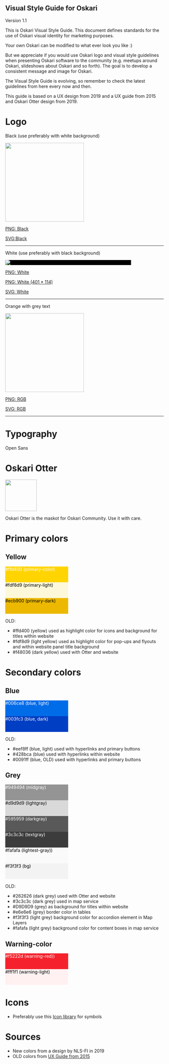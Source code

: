 ## Visual Style Guide for Oskari

Version 1.1

This is  Oskari Visual Style Guide. This document defines standards for the use of Oskari visual identity for marketing purposes. 

Your own Oskari can be modified to what ever look you like :)

But we appreciate if you would use Oskari logo and visual style guidelines when presenting Oskari software to the community (e.g. meetups around Oskari, slideshows about Oskari and so forth). 
The goal is to develop a consistent message and image for Oskari. 

The Visual Style Guide is evolving, so remember to check the latest guidelines from here every now and then. 

This guide is based on a UX design from 2019 and a UX guide from 2015 and Oskari Otter design from 2019. 

# Logo

Black (use preferably with white background)

<img src="/images/oskari_logo_black.png" width="250"/>


[PNG: Black](/images/oskari_logo_black.png)

[SVG:Black](/images/oskari_k.svg)

---

White (use preferably with black background)

<div style="width:400px; height: 200x; background-color:#000000;"><img src="/images/oskari_logo_white.png"/></div>


[PNG: White](/images/oskari_logo_white.png)

[PNG: White (401 * 114)](/images/oskari_logo_white_401_114.png)

[SVG: White](/images/oskari_w.svg)

---

Orange with grey text

<img src="/images/oskari_logo_rgb.png" width="250"/>


[PNG: RGB](/images/oskari_logo_rgb.png)

[SVG: RGB](/images/oskari_rgb.svg)

---

# Typography

Open Sans

# Oskari Otter

<img src="/images/oskari_otter.png" width="100"/>

Oskari Otter is the maskot for Oskari Community. Use it with care. 

# Primary colors

## Yellow

<div style="width:200px; height: 50px; background-color:#ffd400; color:#ffffff">#ffd400 (primary-color) </div>
<div style="width:200px; height: 50px; background-color:#fdf8d9; color:#000000"">#fdf8d9 (primary-light)</div>
<div style="width:200px; height: 50px; background-color:#ecb900; color:#000000"">#ecb900 (primary-dark)</div>

OLD: 
- #ffd400 (yellow) used as highlight color for icons and background for titles within website
- #fdf8d9 (light yellow) used as highlight color for pop-ups and flyouts and within website panel title background
- #f48036 (dark yellow) used with Otter and website

# Secondary colors 

## Blue

<div style="width:200px; height: 50px; background-color:#006ce8; color:#ffffff">#006ce8 (blue, light)</div>
<div style="width:200px; height: 50px; background-color:#003fc3; color:#ffffff"">#003fc3 (blue, dark)</div>


OLD:
- #eef8ff (blue, light) used with hyperlinks and primary buttons
- #428bca (blue) used with hyperlinks within website
- #0091ff (blue, OLD) used with hyperlinks and primary buttons

## Grey

<div style="width:200px; height: 50px; background-color:#949494; color:#ffffff">#949494 (midgray)</div>
<div style="width:200px; height: 50px; background-color:#d9d9d9; color:#000000"">#d9d9d9 (lightgray)</div>
<div style="width:200px; height: 50px; background-color:#595959; color:#ffffff"">#595959 (darkgray)</div>
<div style="width:200px; height: 50px; background-color:#3c3c3c; color:#ffffff"">#3c3c3c (textgray)</div>
<div style="width:200px; height: 50px; background-color:#fafafa; color:#000000"">#fafafa (lightest-gray))</div>
<div style="width:200px; height: 50px; background-color:#f3f3f3; color:#000000"">#f3f3f3 (bg)</div>
 
OLD:
- #262626 (dark grey) used with Otter and website
- #3c3c3c (dark grey) used in map service
- #D9D9D9 (grey) as background for titles within website
- #e6e6e6 (grey) border color in tables
- #f3f3f3 (light grey) background color for accordion element in Map Layers
- #fafafa (light grey) background color for content boxes in map service

## Warning-color

<div style="width:200px; height: 50px; background-color:#f5222d; color:#ffffff">#f5222d (warning-red))</div>
<div style="width:200px; height: 50px; background-color:#fff1f1; color:#000000"">#fff1f1 (warning-light)</div>

# Icons
- Preferably use this [Icon library](https://ant.design/components/icon/) for symbols

# Sources
- New colors from a design by NLS-FI in 2019
- OLD colors from [UX Guide from 2015](https://oskari.org/files/Oskari-UXGuide_EN-18-11-2015.pdf)
